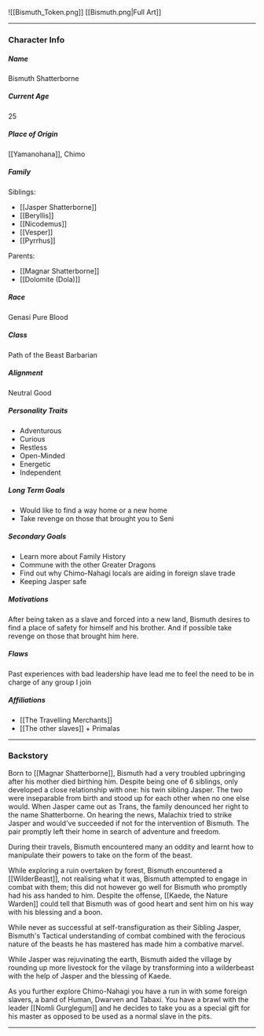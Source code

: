 ![[Bismuth_Token.png]]
[[Bismuth.png|Full Art]]

---
### Character Info

##### Name 
Bismuth Shatterborne
##### Current Age
25
##### Place of Origin
[[Yamanohana]], Chimo
##### Family
Siblings: 
- [[Jasper Shatterborne]]
- [[Beryllis]]
- [[Nicodemus]]
- [[Vesper]]
- [[Pyrrhus]]

Parents:
- [[Magnar Shatterborne]]
- [[Dolomite (Dola)]]

##### Race
Genasi Pure Blood
##### Class
Path of the Beast Barbarian
##### Alignment
Neutral Good
##### Personality Traits
- Adventurous
- Curious
- Restless
- Open-Minded
- Energetic
- Independent
##### Long Term Goals
- Would like to find a way home or a new home
- Take revenge on those that brought you to Seni
##### Secondary Goals
- Learn more about Family History
- Commune with the other Greater Dragons
- Find out why Chimo-Nahagi locals are aiding in foreign slave trade
- Keeping Jasper safe
##### Motivations
After being taken as a slave and forced into a new land, Bismuth desires to find a place of safety for himself and his brother. And if possible take revenge on those that brought him here.
##### Flaws
Past experiences with bad leadership have lead me to feel the need to be in charge of any group I join
##### Affiliations
- [[The Travelling Merchants]]
- [[The other slaves]] + Primalas

---
### Backstory

Born to [[Magnar Shatterborne]], Bismuth had a very troubled upbringing after his mother died birthing him. Despite being one of 6 siblings, only developed a close relationship with one: his twin sibling Jasper. The two were inseparable from birth and stood up for each other when no one else would. When Jasper came out as Trans, the family denounced her right to the name Shatterborne. On hearing the news, Malachix tried to strike Jasper and would've succeeded if not for the intervention of Bismuth. The pair promptly left their home in search of adventure and freedom. 

During their travels, Bismuth encountered many an oddity and learnt how to manipulate their powers to take on the form of the beast. 

While exploring a ruin overtaken by forest, Bismuth encountered a [[WilderBeast]], not realising what it was, Bismuth attempted to engage in combat with them; this did not however go well for Bismuth who promptly had his ass handed to him. Despite the offense, [[Kaede, the Nature Warden]] could tell that Bismuth was of good heart and sent him on his way with his blessing and a boon.

While never as successful at self-transfiguration as their Sibling Jasper, Bismuth's Tactical understanding of combat combined with the ferocious nature of the beasts he has mastered has made him a combative marvel. 

While Jasper was rejuvinating the earth, Bismuth aided the village by rounding up more livestock for the vilage by transforming into a wilderbeast with the help of Jasper and the blessing of Kaede.


As you further explore Chimo-Nahagi you have a run in with some foreign slavers, a band of Human, Dwarven and Tabaxi. You have a brawl with the leader [[Nomli Gurglegum]] and he decides to take you as a special gift for his master as opposed to be used as a normal slave in the pits. 



---
